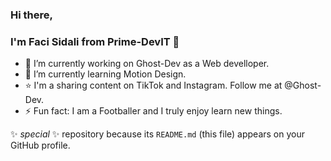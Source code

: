 # 
### Hi there, 
### I'm Faci Sidali from Prime-DevIT 👋

- 🔭 I’m currently working on Ghost-Dev as a Web develloper.
- 🌱 I’m currently learning Motion Design.
- ⭐ I'm a sharing content on TikTok and Instagram. Follow me at @Ghost-Dev.
- ⚡ Fun fact: I am a Footballer and I truly enjoy learn new things. 


 ✨ _special_ ✨ repository because its `README.md` (this file) appears on your GitHub profile.


